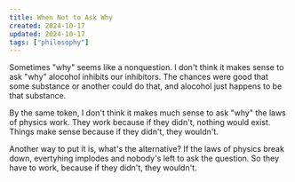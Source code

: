 ```yaml
---
title: When Not to Ask Why
created: 2024-10-17
updated: 2024-10-17
tags: ["philosophy"]
---
```


Sometimes "why" seems like a nonquestion. I don't think it makes sense to ask "why" alocohol inhibits our inhibitors. The chances were good that some substance or another could do that, and alocohol just happens to be that substance.

By the same token, I don't think it makes much sense to ask "why" the laws of physics work. They work because if they didn't, nothing would exist. Things make sense because if they didn't, they wouldn't.

Another way to put it is, what's the alternative? If the laws of physics break down, evertyhing implodes and nobody's left to ask the question. So they have to work, because if they didn't, they wouldn't.